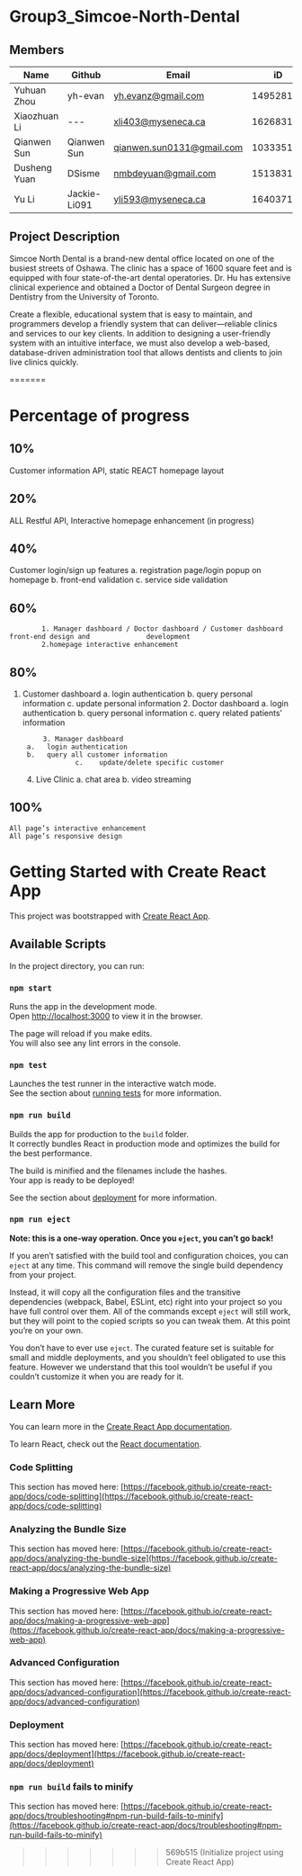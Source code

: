 # Group3_Simcoe-North-Dental

## Members

| Name | Github | Email | iD |
| --- | --- | --- | --- |
| Yuhuan Zhou | yh-evan | yh.evanz@gmail.com | 149528192 |
| Xiaozhuan Li | --- | xli403@myseneca.ca | 162683189 |
| Qianwen Sun | Qianwen Sun | qianwen.sun0131@gmail.com | 103335188 |
| Dusheng Yuan | DSisme | nmbdeyuan@gmail.com | 151383171 |
| Yu Li | Jackie-Li091 | yli593@myseneca.ca | 164037178 |

## Project Description

Simcoe North Dental is a brand-new dental office located on one of the busiest streets of Oshawa. The clinic has a space of 1600 square feet and is equipped with four state-of-the-art dental operatories. Dr. Hu has extensive clinical experience and obtained a Doctor of Dental Surgeon degree in Dentistry from the University of Toronto.     

Create a flexible, educational system that is easy to maintain, and programmers develop a friendly system that can deliver—reliable clinics and services to our key clients. In addition to designing a user-friendly system with an intuitive interface, we must also develop a web-based, database-driven administration tool that allows dentists and clients to join live clinics quickly. 

=======

# Percentage of progress

## 10% 
Customer information API, static REACT homepage layout 
## 20% 
ALL Restful API, Interactive homepage enhancement (in progress)
## 40% 
Customer login/sign up features 
a.	registration page/login popup on homepage
b.	front-end validation 
c.	service side validation
## 60% 
         	1. Manager dashboard / Doctor dashboard / Customer dashboard front-end design and              development
         	2.homepage interactive enhancement 
## 80% 
1. Customer dashboard
a.	login authentication
b.	query personal information
c.	update personal information
        	2. Doctor dashboard
		a.   login authentication
		b.   query personal information
             c.    query related patients’ information

        	3. Manager dashboard
		a.   login authentication
		b.   query all customer information
             		c.    update/delete specific customer 
	4. Live Clinic 
		a.  chat area
		b.  video streaming
 ## 100%
	All page’s interactive enhancement
	All page’s responsive design 


# Getting Started with Create React App

This project was bootstrapped with [Create React App](https://github.com/facebook/create-react-app).

## Available Scripts

In the project directory, you can run:

### `npm start`

Runs the app in the development mode.\
Open [http://localhost:3000](http://localhost:3000) to view it in the browser.

The page will reload if you make edits.\
You will also see any lint errors in the console.

### `npm test`

Launches the test runner in the interactive watch mode.\
See the section about [running tests](https://facebook.github.io/create-react-app/docs/running-tests) for more information.

### `npm run build`

Builds the app for production to the `build` folder.\
It correctly bundles React in production mode and optimizes the build for the best performance.

The build is minified and the filenames include the hashes.\
Your app is ready to be deployed!

See the section about [deployment](https://facebook.github.io/create-react-app/docs/deployment) for more information.

### `npm run eject`

**Note: this is a one-way operation. Once you `eject`, you can’t go back!**

If you aren’t satisfied with the build tool and configuration choices, you can `eject` at any time. This command will remove the single build dependency from your project.

Instead, it will copy all the configuration files and the transitive dependencies (webpack, Babel, ESLint, etc) right into your project so you have full control over them. All of the commands except `eject` will still work, but they will point to the copied scripts so you can tweak them. At this point you’re on your own.

You don’t have to ever use `eject`. The curated feature set is suitable for small and middle deployments, and you shouldn’t feel obligated to use this feature. However we understand that this tool wouldn’t be useful if you couldn’t customize it when you are ready for it.

## Learn More

You can learn more in the [Create React App documentation](https://facebook.github.io/create-react-app/docs/getting-started).

To learn React, check out the [React documentation](https://reactjs.org/).

### Code Splitting

This section has moved here: [https://facebook.github.io/create-react-app/docs/code-splitting](https://facebook.github.io/create-react-app/docs/code-splitting)

### Analyzing the Bundle Size

This section has moved here: [https://facebook.github.io/create-react-app/docs/analyzing-the-bundle-size](https://facebook.github.io/create-react-app/docs/analyzing-the-bundle-size)

### Making a Progressive Web App

This section has moved here: [https://facebook.github.io/create-react-app/docs/making-a-progressive-web-app](https://facebook.github.io/create-react-app/docs/making-a-progressive-web-app)

### Advanced Configuration

This section has moved here: [https://facebook.github.io/create-react-app/docs/advanced-configuration](https://facebook.github.io/create-react-app/docs/advanced-configuration)

### Deployment

This section has moved here: [https://facebook.github.io/create-react-app/docs/deployment](https://facebook.github.io/create-react-app/docs/deployment)

### `npm run build` fails to minify

This section has moved here: [https://facebook.github.io/create-react-app/docs/troubleshooting#npm-run-build-fails-to-minify](https://facebook.github.io/create-react-app/docs/troubleshooting#npm-run-build-fails-to-minify)
>>>>>>> 569b515 (Initialize project using Create React App)
